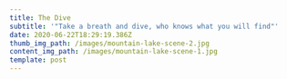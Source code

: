 ```yaml
---
title: The Dive
subtitle: '"Take a breath and dive, who knows what you will find"'
date: 2020-06-22T18:29:19.386Z
thumb_img_path: /images/mountain-lake-scene-2.jpg
content_img_path: /images/mountain-lake-scene-1.jpg
template: post
---
```

